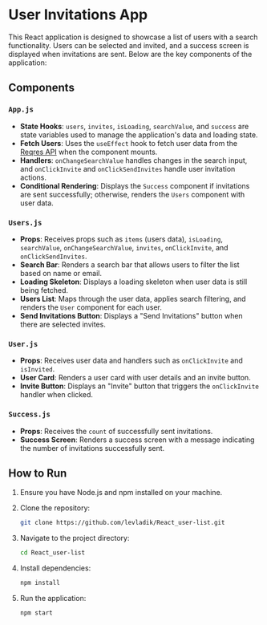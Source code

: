 # User Invitations App

This React application is designed to showcase a list of users with a search functionality. Users can be selected and invited, and a success screen is displayed when invitations are sent. Below are the key components of the application:

## Components

### `App.js`

- **State Hooks**: `users`, `invites`, `isLoading`, `searchValue`, and `success` are state variables used to manage the application's data and loading state.
- **Fetch Users**: Uses the `useEffect` hook to fetch user data from the [Reqres API](https://reqres.in/api/users) when the component mounts.
- **Handlers**: `onChangeSearchValue` handles changes in the search input, and `onClickInvite` and `onClickSendInvites` handle user invitation actions.
- **Conditional Rendering**: Displays the `Success` component if invitations are sent successfully; otherwise, renders the `Users` component with user data.

### `Users.js`

- **Props**: Receives props such as `items` (users data), `isLoading`, `searchValue`, `onChangeSearchValue`, `invites`, `onClickInvite`, and `onClickSendInvites`.
- **Search Bar**: Renders a search bar that allows users to filter the list based on name or email.
- **Loading Skeleton**: Displays a loading skeleton when user data is still being fetched.
- **Users List**: Maps through the user data, applies search filtering, and renders the `User` component for each user.
- **Send Invitations Button**: Displays a "Send Invitations" button when there are selected invites.

### `User.js`

- **Props**: Receives user data and handlers such as `onClickInvite` and `isInvited`.
- **User Card**: Renders a user card with user details and an invite button.
- **Invite Button**: Displays an "Invite" button that triggers the `onClickInvite` handler when clicked.

### `Success.js`

- **Props**: Receives the `count` of successfully sent invitations.
- **Success Screen**: Renders a success screen with a message indicating the number of invitations successfully sent.

## How to Run

1. Ensure you have Node.js and npm installed on your machine.
2. Clone the repository:

   ```bash
   git clone https://github.com/levladik/React_user-list.git
   ```

3. Navigate to the project directory:

   ```bash
   cd React_user-list
   ```

4. Install dependencies:

   ```bash
   npm install
   ```

5. Run the application:

   ```bash
   npm start
   ```
